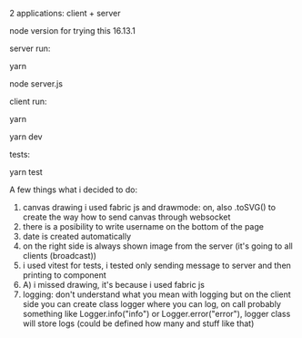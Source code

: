 2 applications: client + server

node version for trying this 16.13.1

server run: 

yarn

node server.js



client run:

yarn

yarn dev


tests: 

yarn test



A few things what i decided to do:
1. canvas drawing i used fabric js and drawmode: on, also .toSVG() to create the way how to send canvas through websocket
2. there is a posibility to write username on the bottom of the page
3. date is created automatically
4. on the right side is always shown image from the server (it's going to all clients (broadcast))
5. i used vitest for tests, i tested only sending message to server and then printing to component
5. A) i missed drawing, it's because i used fabric js
6. logging: don't understand what you mean with logging but on the client side you can create class logger where you can log, on call probably
something like Logger.info("info") or Logger.error("error"), logger class will store logs (could be defined how many and stuff like that)